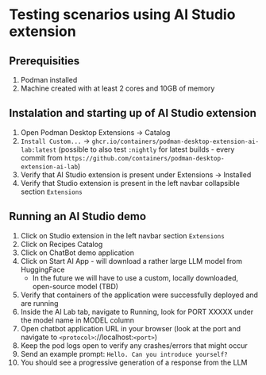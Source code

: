 # Testing scenarios using AI Studio extension

## Prerequisities
1. Podman installed
2. Machine created with at least 2 cores and 10GB of memory

## Instalation and starting up of AI Studio extension

1. Open Podman Desktop Extensions -> Catalog
2. `Install Custom...` -> `ghcr.io/containers/podman-desktop-extension-ai-lab:latest` (possible to also test `:nightly` for latest builds - every commit from `https://github.com/containers/podman-desktop-extension-ai-lab`)
3. Verify that AI Studio extension is present under Extensions -> Installed
4. Verify that Studio extension is present in the left navbar collapsible section `Extensions`

## Running an AI Studio demo

1. Click on Studio extension in the left navbar section `Extensions`
2. Click on Recipes Catalog
3. Click on ChatBot demo application
4. Click on Start AI App - will download a rather large LLM model from HuggingFace
    * In the future we will have to use a custom, locally downloaded, open-source model (TBD)
5. Verify that containers of the application were successfully deployed and are running
6. Inside the AI Lab tab, navigate to Running, look for PORT XXXXX under the model name in MODEL column
7. Open chatbot application URL in your browser (look at the port and navigate to `<protocol>`://localhost:`<port>`)
8. Keep the pod logs open to verify any crashes/errors that might occur
9. Send an example prompt: `Hello. Can you introduce yourself?`
10. You should see a progressive generation of a response from the LLM
